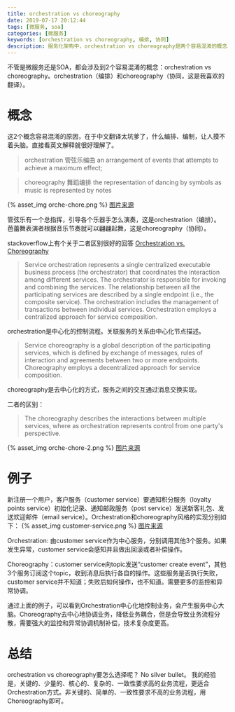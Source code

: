 ```yaml
---
title: orchestration vs choreography
date: 2019-07-17 20:12:44
tags: [微服务, soa]
categories: [微服务]
keywords: [orchestration vs choreography, 编排, 协同]
description: 服务化架构中，orchestration vs choreography是两个容易混淆的概念。orchestration是编排，中心化地控制相关服务。choreography是协同，服务之间通过去中心化的方式交互（例如订阅某个消息topic）。
---
```


不管是微服务还是SOA，都会涉及到2个容易混淆的概念：orchestration vs choreography。orchestration（编排）和choreography（协同，这是我喜欢的翻译）。

# 概念

这2个概念容易混淆的原因，在于中文翻译太坑爹了，什么编排、编制，让人摸不着头脑。直接看英文解释就很好理解了。

>orchestration
>管弦乐编曲
>an arrangement of events that attempts to achieve a maximum effect;

>choreography
>舞蹈编排
>the representation of dancing by symbols as music is represented by notes

{% asset_img orche-chore.png %}
[图片来源](https://myalltech.wordpress.com/2017/05/12/orchestration-vs/)


管弦乐有一个总指挥，引导各个乐器手怎么演奏，这是orchestration（编排）。
芭蕾舞表演者根据音乐节奏就可以翩翩起舞，这是choreography（协同）。

stackoverflow上有个关于二者区别很好的回答 [Orchestration vs. Choreography](https://stackoverflow.com/questions/4127241/orchestration-vs-choreography)


>Service orchestration represents a single centralized executable business process (the orchestrator) that coordinates the interaction among different services. The orchestrator is responsible for invoking and combining the services.
>The relationship between all the participating services are described by a single endpoint (i.e., the composite service). The orchestration includes the management of transactions between individual services. 
>Orchestration employs a centralized approach for service composition.

orchestration是中心化的控制流程。关联服务的关系由中心化节点描述。

>Service choreography is a global description of the participating services, which is defined by exchange of messages, rules of interaction and agreements between two or more endpoints. Choreography employs a decentralized approach for service composition.

choreography是去中心化的方式，服务之间的交互通过消息交换实现。

二者的区别：
>The choreography describes the interactions between multiple services, where as orchestration represents control from one party's perspective.

{% asset_img orche-chore-2.png %}
[图片来源](https://specify.io/assets/orchestration-vs-choreography-097566bf059109c51c8a95faaf3ea77092a626c2a63bc5f06ae0a7ade4a31378.png)

# 例子

新注册一个用户，客户服务（customer service）要通知积分服务（loyalty points service）初始化记录、通知邮政服务（post service）发送新客礼包、发送欢迎邮件（email service）。Orchestration和choreography风格的实现分别如下：
{% asset_img customer-service.png %}
[图片来源](https://specify.io/assets/orchestration-vs-choreography-examples-88fe81d21b600c136f594d43421e4f9576552116c178e4fb7e7cf2b8fc5c065f.png)

Orchestration: 由customer service作为中心服务，分别调用其他3个服务。如果发生异常，customer service会感知并且做出回滚或者补偿操作。

Choreography：customer service向topic发送“customer create event”，其他3个服务订阅这个topic，收到消息后执行各自的操作。这些服务是否执行失败，customer service并不知道；失败后如何操作，也不知道。需要更多的监控和异常协调。

通过上面的例子，可以看到Orchestration中心化地控制业务，会产生服务中心大脑。Choreography去中心地协调业务，降低业务耦合，但是会导致业务流程分散，需要强大的监控和异常协调机制补偿，技术复杂度更高。

# 总结

orchestration vs choreography要怎么选择呢？
No silver bullet。
我的经验是，关键的、少量的、核心的、复杂的、一致性要求高的业务流程，更适合Orchestration方式。非关键的、简单的、一致性要求不高的业务流程，用Choreography即可。
